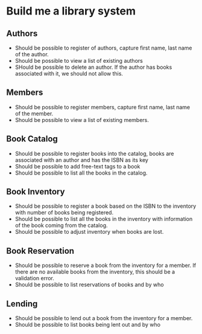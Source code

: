 # Build me a library system

## Authors

- Should be possible to register of authors, capture first name, last name of the author.
- Should be possible to view a list of existing authors
- SHould be possible to delete an author. If the author has books associated with it, we should not allow this.

## Members

- Should be possible to register members, capture first name, last name of the member.
- Should be possible to view a list of existing members.

## Book Catalog

- Should be possible to register books into the catalog, books are associated with an author and has the ISBN as its key
- Should be possible to add free-text tags to a book
- Should be possible to list all the books in the catalog.

## Book Inventory

- Should be possible to register a book based on the ISBN to the inventory with number of books being registered.
- Should be possible to list all the books in the inventory with information of the book coming from the catalog.
- Should be possible to adjust inventory when books are lost.

## Book Reservation

- Should be possible to reserve a book from the inventory for a member. If there are no available books from the inventory, this should be a validation error.
- Should be possible to list reservations of books and by who

## Lending

- Should be possible to lend out a book from the inventory for a member.
- Should be possible to list books being lent out and by who
